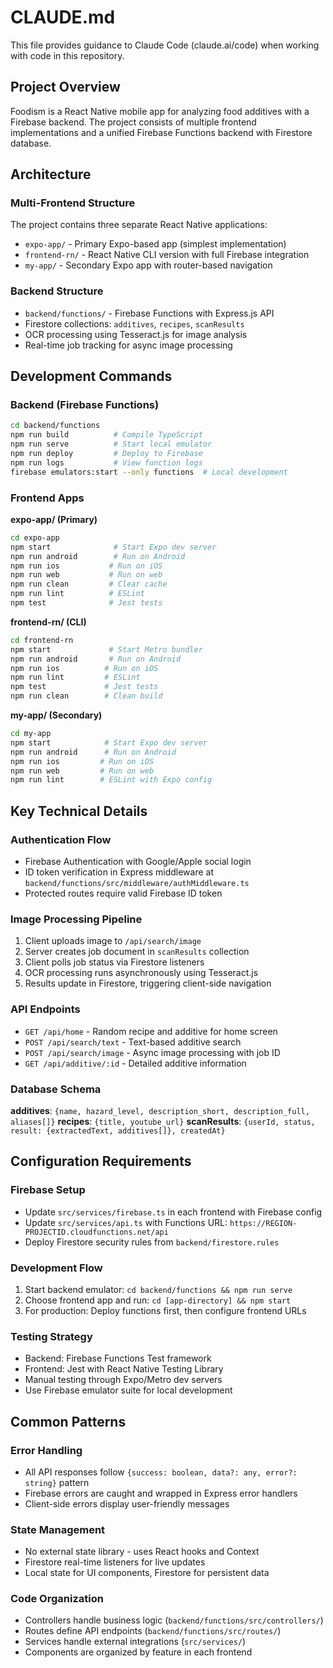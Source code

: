 # CLAUDE.md

This file provides guidance to Claude Code (claude.ai/code) when working with code in this repository.

## Project Overview

Foodism is a React Native mobile app for analyzing food additives with a Firebase backend. The project consists of multiple frontend implementations and a unified Firebase Functions backend with Firestore database.

## Architecture

### Multi-Frontend Structure
The project contains three separate React Native applications:
- `expo-app/` - Primary Expo-based app (simplest implementation)
- `frontend-rn/` - React Native CLI version with full Firebase integration
- `my-app/` - Secondary Expo app with router-based navigation

### Backend Structure
- `backend/functions/` - Firebase Functions with Express.js API
- Firestore collections: `additives`, `recipes`, `scanResults`
- OCR processing using Tesseract.js for image analysis
- Real-time job tracking for async image processing

## Development Commands

### Backend (Firebase Functions)
```bash
cd backend/functions
npm run build          # Compile TypeScript
npm run serve          # Start local emulator
npm run deploy         # Deploy to Firebase
npm run logs           # View function logs
firebase emulators:start --only functions  # Local development
```

### Frontend Apps

**expo-app/ (Primary)**
```bash
cd expo-app
npm start              # Start Expo dev server
npm run android        # Run on Android
npm run ios           # Run on iOS
npm run web           # Run on web
npm run clean         # Clear cache
npm run lint          # ESLint
npm test              # Jest tests
```

**frontend-rn/ (CLI)**
```bash
cd frontend-rn
npm start             # Start Metro bundler
npm run android       # Run on Android
npm run ios          # Run on iOS
npm run lint         # ESLint
npm test             # Jest tests
npm run clean        # Clean build
```

**my-app/ (Secondary)**
```bash
cd my-app
npm start            # Start Expo dev server
npm run android      # Run on Android
npm run ios         # Run on iOS
npm run web         # Run on web
npm run lint        # ESLint with Expo config
```

## Key Technical Details

### Authentication Flow
- Firebase Authentication with Google/Apple social login
- ID token verification in Express middleware at `backend/functions/src/middleware/authMiddleware.ts`
- Protected routes require valid Firebase ID token

### Image Processing Pipeline
1. Client uploads image to `/api/search/image`
2. Server creates job document in `scanResults` collection
3. Client polls job status via Firestore listeners
4. OCR processing runs asynchronously using Tesseract.js
5. Results update in Firestore, triggering client-side navigation

### API Endpoints
- `GET /api/home` - Random recipe and additive for home screen
- `POST /api/search/text` - Text-based additive search
- `POST /api/search/image` - Async image processing with job ID
- `GET /api/additive/:id` - Detailed additive information

### Database Schema
**additives**: `{name, hazard_level, description_short, description_full, aliases[]}`
**recipes**: `{title, youtube_url}`
**scanResults**: `{userId, status, result: {extractedText, additives[]}, createdAt}`

## Configuration Requirements

### Firebase Setup
- Update `src/services/firebase.ts` in each frontend with Firebase config
- Update `src/services/api.ts` with Functions URL: `https://REGION-PROJECTID.cloudfunctions.net/api`
- Deploy Firestore security rules from `backend/firestore.rules`

### Development Flow
1. Start backend emulator: `cd backend/functions && npm run serve`
2. Choose frontend app and run: `cd [app-directory] && npm start`
3. For production: Deploy functions first, then configure frontend URLs

### Testing Strategy
- Backend: Firebase Functions Test framework
- Frontend: Jest with React Native Testing Library
- Manual testing through Expo/Metro dev servers
- Use Firebase emulator suite for local development

## Common Patterns

### Error Handling
- All API responses follow `{success: boolean, data?: any, error?: string}` pattern
- Firebase errors are caught and wrapped in Express error handlers
- Client-side errors display user-friendly messages

### State Management
- No external state library - uses React hooks and Context
- Firestore real-time listeners for live updates
- Local state for UI components, Firestore for persistent data

### Code Organization
- Controllers handle business logic (`backend/functions/src/controllers/`)
- Routes define API endpoints (`backend/functions/src/routes/`)
- Services handle external integrations (`src/services/`)
- Components are organized by feature in each frontend